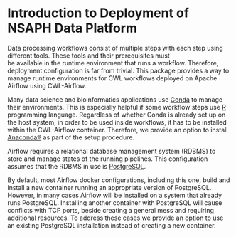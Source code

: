 # Introduction to Deployment of NSAPH Data Platform

Data processing workflows consist of multiple steps with each 
step using different tools. These tools and their prerequisites must  
be available in the runtime environment that runs a workflow. Therefore, 
deployment configuration is far from trivial. This package provides 
a way to manage runtime environments for CWL workflows deployed 
on Apache Airflow using CWL-Airflow.

Many data science and bioinformatics applications use 
[Conda](https://docs.conda.io/en/latest/) to manage their
environments. This is especially helpful if some workflow
steps use [R](https://www.r-project.org/about.html) programming language. 
Regardless of whether Conda is already set up on the host system, in order
to be used inside workflows, it has to be installed within the CWL-Airflow
container. Therefore, we provide an option to install 
[Anaconda®](https://repo.anaconda.com/) as part of the setup procedure.

Airflow requires a relational database management system (RDBMS) to 
store and manage states of the running pipelines. This configuration
assumes that the RDBMS in use is [PostgreSQL](https://www.postgresql.org/).

By default, most Airflow docker configurations, including this one, build 
and install a new container running an appropriate version of PostgreSQL.
However, in many cases Airflow will be installed on a system that already
runs PostgreSQL. Installing another container with PostgreSQL will cause
conflicts with TCP ports, beside creating a general mess and requiring 
additional resources. To address these cases we provide an option to use
an existing PostgreSQL installation instead of creating a new container.

